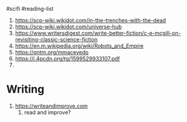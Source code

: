 #scifi #reading-list 
1. https://scp-wiki.wikidot.com/in-the-trenches-with-the-dead
2. https://scp-wiki.wikidot.com/universe-hub
3. https://www.writersdigest.com/write-better-fiction/c-e-mcgill-on-revisiting-classic-science-fiction
4. https://en.m.wikipedia.org/wiki/Robots_and_Empire
5. https://qntm.org/mmacevedo
6. https://i.4pcdn.org/tg/1599529933107.pdf
7. 

# Writing
1. https://writeandimprove.com
    1. read and improve?